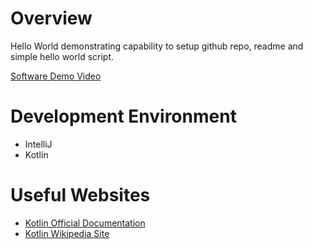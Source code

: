# Overview
Hello World demonstrating capability to setup github repo, readme and simple hello world script.

[Software Demo Video](https://youtu.be/5GrMe5kqLg4)


# Development Environment
- IntelliJ
- Kotlin

# Useful Websites
- [Kotlin Official Documentation](https://kotlinlang.org/)
- [Kotlin Wikipedia Site](https://en.wikipedia.org/wiki/Kotlin_(programming_language))
